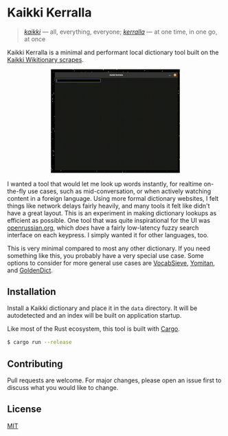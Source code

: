 # Kaikki Kerralla

> [*kaikki*](https://kaikki.org/) &mdash; all, everything, everyone;
> [*kerralla*](https://kaikki.org/dictionary/Finnish/meaning/k/ke/kerralla.html)
> &mdash; at one time, in one go, at once

Kaikki Kerralla is a minimal and performant local dictionary tool built on the
[Kaikki Wikitionary scrapes](https://kaikki.org/).

<Center><img src="media/screencast.gif" width=300></center>

I wanted a tool that would let me look up words instantly, for realtime
on-the-fly use cases, such as mid-conversation, or when actively watching
content in a foreign language. Using more formal dictionary websites, I felt
things like network delays fairly heavily, and many tools it felt like didn't
have a great layout. This is an experiment in making dictionary lookups as
efficient as possible. One tool that was quite inspirational for the UI was
[openrussian.org](https://en.openrussian.org/), which *does* have a fairly
low-latency fuzzy search interface on each keypress. I simply wanted it for
other languages, too.

This is very minimal compared to most any other dictionary. If you need
something like this, you probably have a very special use case. Some options to
consider for more general use cases are
[VocabSieve](https://github.com/FreeLanguageTools/vocabsieve/?tab=readme-ov-file),
[Yomitan](https://github.com/yomidevs/yomitan), and
[GoldenDict](http://www.goldendict.org/).

## Installation

Install a Kaikki dictionary and place it in the `data` directory. It will be
autodetected and an index will be built on application startup.

Like most of the Rust ecosystem, this tool is built with
[Cargo](https://www.rust-lang.org/).

```bash
$ cargo run --release
```

## Contributing

Pull requests are welcome. For major changes, please open an issue first to
discuss what you would like to change.

## License

[MIT](https://choosealicense.com/licenses/mit/)
